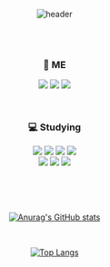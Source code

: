 <!--
**7581058/7581058** is a ✨ _special_ ✨ repository because its `README.md` (this file) appears on your GitHub profile.

Here are some ideas to get you started:

- 🔭 I’m currently working on ...
- 🌱 I’m currently learning ...
- 👯 I’m looking to collaborate on ...
- 🤔 I’m looking for help with ...
- 💬 Ask me about ...
- 📫 How to reach me: ...
- 😄 Pronouns: ...
- ⚡ Fun fact: ...
-->
<div align="center">

![header](https://capsule-render.vercel.app/api?type=rect&&color=57bcda&text=Thanks%20for%20visiting!&height=80&animation=twinkling&fontColor=20232a&fontSize=40&stroke=ffffff&strokeWidth=0)

<br><br>

### :baby_chick: ME 
<img src="https://img.shields.io/badge/Tstory-000000?style=flat&logo=tistory&logoColor=white"/></a>
<img src="https://img.shields.io/badge/instagram-E4405F?style=flat&logo=instagram&logoColor=white"/></a>
<img src="https://img.shields.io/badge/mail-EA4335?style=flat&logo=gmail&logoColor=white"/></a>

<br>

### :computer: Studying
<img src="https://img.shields.io/badge/html5-E34F26?style=flat&logo=html5&logoColor=white"/></a>
<img src="https://img.shields.io/badge/css3-1572B6?style=flat&logo=css3&logoColor=white"/></a>
<img src="https://img.shields.io/badge/javascript-F7DF1E?style=flat&logo=javascript&logoColor=white"/></a>
<img src="https://img.shields.io/badge/react-61DAFB?style=flat&logo=react&logoColor=white"/></a>
<br>
<img src="https://img.shields.io/badge/typescript-3178C6?style=flat&logo=typescript&logoColor=white"/></a>
<img src="https://img.shields.io/badge/vuedotjs-4FC08D?style=flat&logo=vuedotjs&logoColor=white"/></a>
<img src="https://img.shields.io/badge/sass-CC6699?style=flat&logo=sass&logoColor=white"/></a>



<br><br><br>

[![Anurag's GitHub stats](https://github-readme-stats.vercel.app/api?username=7581058&count_private=true&show_icons=true&theme=react)](https://github.com/anuraghazra/github-readme-stats)

<br>

[![Top Langs](https://github-readme-stats.vercel.app/api/top-langs/?username=7581058&layout=compact)](https://github.com/anuraghazra/github-readme-stats)

  
</div>

